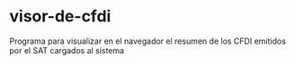 # visor-de-cfdi
Programa para visualizar en el navegador el resumen de los CFDI emitidos por el SAT cargados al sistema
